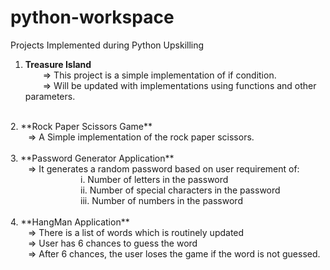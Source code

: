# python-workspace
Projects Implemented during Python Upskilling 

1. **Treasure Island**<br>
   &emsp;&emsp;=> This project is a simple implementation of if condition. <br>
   &emsp;&emsp;=> Will be updated with implementations using functions and other parameters.<br>
<br>
2. **Rock Paper Scissors Game**<br>
   &emsp;&emsp;=> A Simple implementation of the rock paper scissors. <br>
<br>
3. **Password Generator Application**<br>
   &emsp;&emsp;=> It generates a random password based on user requirement of:<br>
&emsp;&emsp;&emsp;&emsp;&emsp;&emsp;&emsp;&emsp;i. Number of letters in the password <br>
&emsp;&emsp;&emsp;&emsp;&emsp;&emsp;&emsp;&emsp;ii. Number of special characters in the password<br>
&emsp;&emsp;&emsp;&emsp;&emsp;&emsp;&emsp;&emsp;iii. Number of numbers in the password<br>
<br>
4. **HangMan Application**<br>
   &emsp;&emsp;=> There is a list of words which is routinely updated<br>
   &emsp;&emsp;=> User has 6 chances to guess the word<br>
   &emsp;&emsp;=> After 6 chances, the user loses the game if the word is not guessed.<br>
